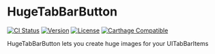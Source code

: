 # HugeTabBarButton

[![CI Status](http://img.shields.io/travis/fortmarek/HugeTabBarButton.svg?style=flat)](https://travis-ci.org/fortmarek/HugeTabBarButton)
[![Version](https://img.shields.io/cocoapods/v/HugeTabBarButton.svg?style=flat)](http://cocoapods.org/pods/HugeTabBarButton)
[![License](https://img.shields.io/cocoapods/l/HugeTabBarButton.svg?style=flat)](http://cocoapods.org/pods/HugeTabBarButton)
[![Carthage Compatible](https://img.shields.io/badge/Carthage-compatible-4BC51D.svg?style=flat)](https://github.com/Carthage/Carthage)

HugeTabBarButton lets you create huge images for your UITabBarItems